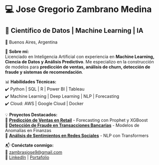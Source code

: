 # 💻 Jose Gregorio Zambrano Medina  
## 🚀 Científico de Datos | Machine Learning | IA  
📍 Buenos Aires, Argentina  

🎯 **Sobre mí:**  
Licenciado en Inteligencia Artificial con experiencia en **Machine Learning, Ciencia de Datos y Análisis Predictivo**. Me especializo en la construcción de modelos para **predicción de ventas, análisis de churn, detección de fraude y sistemas de recomendación**.  

📊 **Habilidades Técnicas:**  
✔️ Python | SQL | R | Power BI | Tableau  
✔️ Machine Learning | Deep Learning | NLP | Forecasting  
✔️ Cloud: AWS | Google Cloud | Docker  

💡 **Proyectos Destacados:**  
🔹 [**Predicción de Ventas en Retail**](URL_DEL_REPO) - Forecasting con Prophet y XGBoost  
🔹 [**Detección de Fraude en Transacciones Bancarias**](URL_DEL_REPO) - Modelos de Anomalías en Finanzas  
🔹 [**Análisis de Sentimientos en Redes Sociales**](URL_DEL_REPO) - NLP con Transformers  

📬 **Conéctate conmigo:**  
📧 zambrasjose9@gmail.com  
🔗 [LinkedIn](www.linkedin.com/in/josé-gregorio-zambrano-medina-46ba1520a) | [Portafolio](https://github.com/zambrajose9)  
